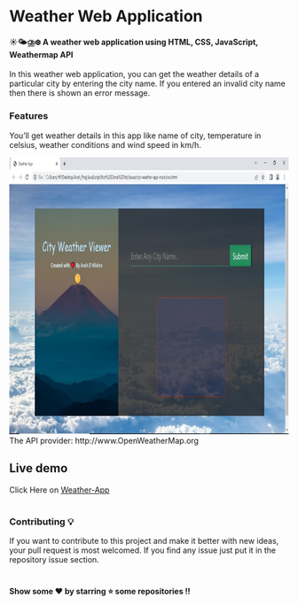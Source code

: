# Weather Web Application

#### ☀️🌤⛈❄️ A weather web application using HTML, CSS, JavaScript, Weathermap API

In this weather web application, you can get the weather details of a particular city by entering the city name. If you entered an invalid city name then there is shown an error message.

### Features
You’ll get weather details in this app like name of city, temperature in celsius, weather conditions and wind speed in km/h.

<img src="https://github.com/AnshDMishra/Weather-App/blob/main/Weather%20App.jpg" alt="Weather-App" width="900" height="500" allign="centre">
The API provider: http://www.OpenWeatherMap.org

## Live demo 
Click Here on [Weather-App](https://codepen.io/AnshDMishra/full/VwxORxe)

#

### Contributing 💡
If you want to contribute to this project and make it better with new ideas, your pull request is most welcomed. If you find any issue just put it in the repository issue section.
#
#### Show some ❤️ by starring ⭐️ some repositories !!
